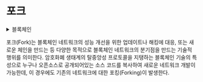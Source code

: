 # 포크

<details>

<summary>블록체인</summary>



</details>

포크(Fork)는 블록체인 네트워크의 성능 개선을 위한 업데이트나 해킹에 대응, 또는 새로운 체인을 만드는 등 다양한 목적으로 블록체인 네트워크의 분기점을 만드는 기술적 행위를 의미한다. 암호화폐 생태계의 탈중앙성 프로토콜을 지탱하는 블록체인 기술의 특성으로 누구나 오픈소스로 공개되어있는 소스 코드를 복사하여 새로운 네트워크 개발이 가능한데, 이 경우에도 기존의 네트워크에 대한 포킹(Forking)이 발생한다.
